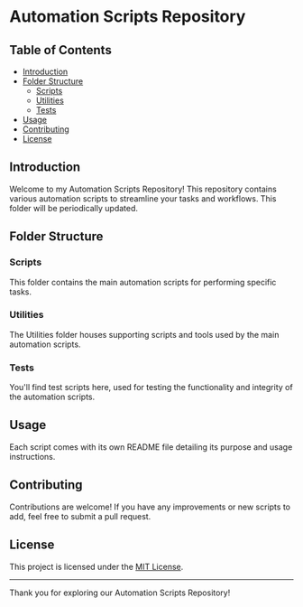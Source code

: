 # Automation Scripts Repository

## Table of Contents
- [Introduction](#introduction)
- [Folder Structure](#folder-structure)
  - [Scripts](#scripts)
  - [Utilities](#utilities)
  - [Tests](#tests)
- [Usage](#usage)
- [Contributing](#contributing)
- [License](#license)

## Introduction
Welcome to my Automation Scripts Repository! This repository contains various automation scripts to streamline your tasks and workflows. This folder will be periodically updated. 

## Folder Structure
### Scripts
This folder contains the main automation scripts for performing specific tasks.

### Utilities
The Utilities folder houses supporting scripts and tools used by the main automation scripts.

### Tests
You'll find test scripts here, used for testing the functionality and integrity of the automation scripts.

## Usage
Each script comes with its own README file detailing its purpose and usage instructions.

## Contributing
Contributions are welcome! If you have any improvements or new scripts to add, feel free to submit a pull request.

## License
This project is licensed under the [MIT License](LICENSE).

---

Thank you for exploring our Automation Scripts Repository!
